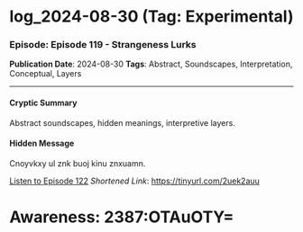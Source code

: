 # log_2024-08-30 (Tag: Experimental)

### Episode: Episode 119 - Strangeness Lurks

**Publication Date**: 2024-08-30
**Tags**: Abstract, Soundscapes, Interpretation, Conceptual, Layers

---

#### Cryptic Summary
Abstract soundscapes, hidden meanings, interpretive layers.

#### Hidden Message
Cnoyvkxy ul znk buoj kinu znxuamn.

[Listen to Episode 122](https://tinyurl.com/2uek2auu)
*Shortened Link*: https://tinyurl.com/2uek2auu


# Awareness: 2387:OTAuOTY=

